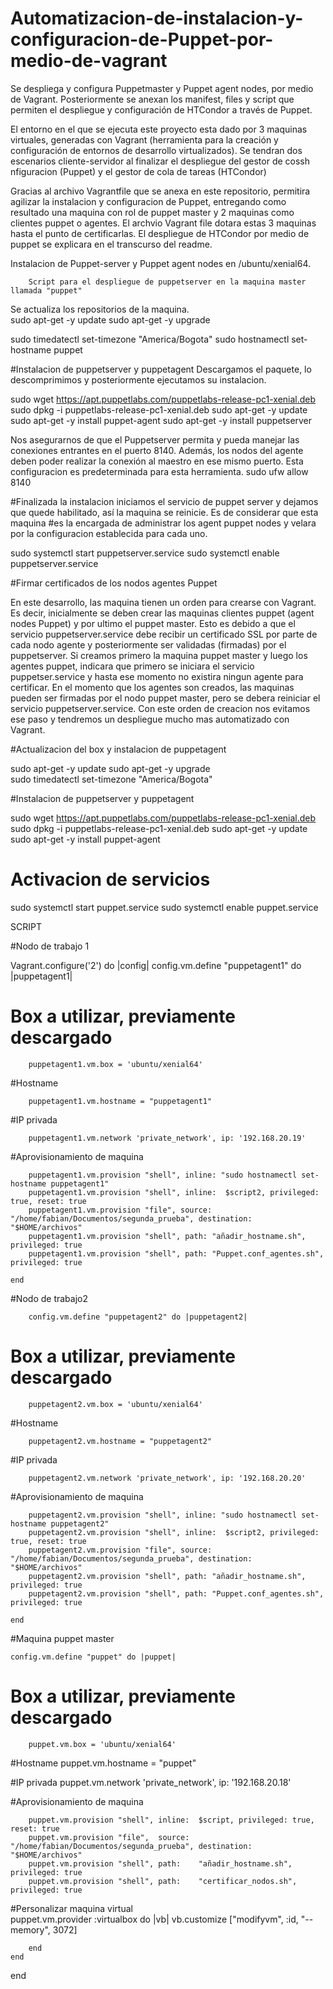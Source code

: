 # Automatizacion-de-instalacion-y-configuracion-de-Puppet-por-medio-de-vagrant

Se despliega y configura Puppetmaster y Puppet agent nodes,  por medio de Vagrant. Posteriormente se anexan los manifest, files y script que permiten el despliegue y configuración de HTCondor a través de Puppet. 

El entorno en el que se ejecuta este proyecto esta dado por 3 maquinas virtuales, generadas con Vagrant (herramienta para la creación y configuración de entornos de desarrollo virtualizados). Se tendran dos escenarios cliente-servidor al finalizar el despliegue del gestor de cossh nfiguracion (Puppet) y el gestor de cola de tareas (HTCondor) 

Gracias al archivo Vagrantfile que se anexa en este repositorio, permitira agilizar la instalacion y configuracion de Puppet, entregando como resultado una maquina con rol de puppet master y 2 maquinas como clientes puppet o agentes. El archvio Vagrant file dotara estas 3 maquinas hasta el punto de certificarlas. El despliegue de HTCondor por medio de puppet se explicara en el transcurso del readme.

Instalacion de Puppet-server y Puppet agent nodes en /ubuntu/xenial64.

        Script para el despliegue de puppetserver en la maquina master llamada "puppet" 

Se actualiza los repositorios de la maquina.        
sudo apt-get -y update
sudo apt-get -y upgrade    


sudo timedatectl set-timezone "America/Bogota"
sudo hostnamectl set-hostname puppet               

#Instalacion de puppetserver y puppetagent
Descargamos el paquete, lo descomprimimos y posteriormente ejecutamos su instalacion.

sudo wget https://apt.puppetlabs.com/puppetlabs-release-pc1-xenial.deb
sudo dpkg -i puppetlabs-release-pc1-xenial.deb
sudo apt-get -y update
sudo apt-get -y install puppet-agent
sudo apt-get -y install puppetserver

Nos asegurarnos de que el Puppetserver permita y pueda manejar las conexiones entrantes en el puerto 8140. Además, los nodos del agente deben poder realizar la conexión al maestro en ese mismo puerto. Esta configuracion es predeterminada para esta herramienta.
sudo ufw allow 8140   

#Finalizada la instalacion iniciamos el servicio de puppet server y dejamos que quede habilitado, así la maquina se reinicie. Es de considerar que esta maquina
#es la encargada de administrar los agent puppet nodes y velara por la configuracion establecida para cada uno.

sudo systemctl  start   puppetserver.service
sudo systemctl  enable  puppetserver.service

#Firmar certificados de los nodos agentes Puppet

En este desarrollo, las maquina tienen un orden para crearse con Vagrant. Es decir, inicialmente se deben crear las maquinas clientes puppet (agent nodes Puppet) y por ultimo el puppet master. Esto es debido a que el servicio puppetserver.service debe recibir un certificado SSL por parte de cada nodo agente y posteriormente ser validadas (firmadas) por el puppetserver. Si creamos primero la maquina puppet master y luego los agentes puppet, indicara que primero se iniciara el servicio puppetser.service y hasta ese momento no existira ningun agente para certificar. En el momento que los agentes son creados, las maquinas pueden ser firmadas por el nodo puppet master, pero se debera reiniciar el servicio puppetserver.service. Con este orden de creacion nos evitamos ese paso y 
tendremos un despliegue mucho mas automatizado con Vagrant.

#Actualizacion del box y instalacion de puppetagent

sudo apt-get -y update
sudo apt-get -y upgrade    
sudo timedatectl set-timezone "America/Bogota"
        

#Instalacion de puppetserver y puppetagent

sudo wget https://apt.puppetlabs.com/puppetlabs-release-pc1-xenial.deb
sudo dpkg -i puppetlabs-release-pc1-xenial.deb
sudo apt-get -y update
sudo apt-get -y install puppet-agent


# Activacion de servicios

sudo systemctl start     puppet.service
sudo systemctl enable    puppet.service

SCRIPT


#Nodo de trabajo 1 

Vagrant.configure('2') do |config|
         config.vm.define "puppetagent1" do |puppetagent1|
  
# Box a utilizar, previamente descargado
        
        puppetagent1.vm.box = 'ubuntu/xenial64'

#Hostname

        puppetagent1.vm.hostname = "puppetagent1"

#IP privada

        puppetagent1.vm.network 'private_network', ip: '192.168.20.19'

#Aprovisionamiento de maquina 

        puppetagent1.vm.provision "shell", inline: "sudo hostnamectl set-hostname puppetagent1"
        puppetagent1.vm.provision "shell", inline:  $script2, privileged: true, reset: true
        puppetagent1.vm.provision "file", source: "/home/fabian/Documentos/segunda_prueba", destination: "$HOME/archivos"        
        puppetagent1.vm.provision "shell", path: "añadir_hostname.sh", privileged: true
        puppetagent1.vm.provision "shell", path: "Puppet.conf_agentes.sh", privileged: true    
            
    end 


#Nodo de trabajo2

        config.vm.define "puppetagent2" do |puppetagent2|
  
# Box a utilizar, previamente descargado

        puppetagent2.vm.box = 'ubuntu/xenial64'

#Hostname

        puppetagent2.vm.hostname = "puppetagent2"

#IP privada

        puppetagent2.vm.network 'private_network', ip: '192.168.20.20'

#Aprovisionamiento de maquina 

        puppetagent2.vm.provision "shell", inline: "sudo hostnamectl set-hostname puppetagent2"
        puppetagent2.vm.provision "shell", inline:  $script2, privileged: true, reset: true
        puppetagent2.vm.provision "file", source: "/home/fabian/Documentos/segunda_prueba", destination: "$HOME/archivos"        
        puppetagent2.vm.provision "shell", path: "añadir_hostname.sh", privileged: true
        puppetagent2.vm.provision "shell", path: "Puppet.conf_agentes.sh", privileged: true    
            
    end 


#Maquina puppet master

    config.vm.define "puppet" do |puppet|
    
# Box a utilizar, previamente descargado
        puppet.vm.box = 'ubuntu/xenial64'

#Hostname
        puppet.vm.hostname = "puppet"

#IP privada
        puppet.vm.network 'private_network', ip: '192.168.20.18'


#Aprovisionamiento de maquina 
        
        puppet.vm.provision "shell", inline:  $script, privileged: true, reset: true
        puppet.vm.provision "file",  source:  "/home/fabian/Documentos/segunda_prueba", destination: "$HOME/archivos"        
        puppet.vm.provision "shell", path:    "añadir_hostname.sh", privileged: true
        puppet.vm.provision "shell", path:    "certificar_nodos.sh", privileged: true
        
        

#Personalizar maquina virtual    
        puppet.vm.provider :virtualbox do |vb|
        vb.customize ["modifyvm", :id, "--memory", 3072]   

        end 
    end

end







